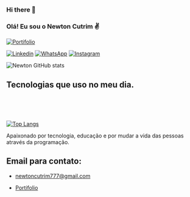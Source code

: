 ### Hi there 👋


### Olá! Eu sou o Newton Cutrim ✌️

[![Portifolio](https://img.shields.io/website-up-down-green-red/http/monip.org.svg)](https://)

[![Linkedin](https://img.shields.io/badge/LinkedIn-0077B5?style=for-the-badge&logo=linkedin&logoColor=white)](https://https://www.linkedin.com/in/newton-cutrim/)
[![WhatsApp](https://img.shields.io/badge/WhatsApp-25D366?style=for-the-badge&logo=whatsapp&logoColor=white)](https://wa.me/qr/5G3WTFX22RXXH1)
[![Instagram](https://img.shields.io/badge/Instagram-E4405F?style=for-the-badge&logo=instagram&logoColor=white)](https://www.instagram.com/devv_aprendiz/)

![Newton GitHub stats](https://github-readme-stats.vercel.app/api?username=projetosnewton&show_icons=true&theme=onedark)

## Tecnologias que uso no meu dia.

<div style="display: inline_block"><br/>
    <img align="center" alt="" src="https://img.shields.io/badge/PHP-777BB4?style=for-the-badge&logo=php&logoColor=white"/>
    <img align="center" alt="" src="https://img.shields.io/badge/Laravel-FF2D20?style=for-the-badge&logo=laravel&logoColor=white"/>
    <img align="center" alt="" src="https://img.shields.io/badge/JavaScript-F7DF1E?style=for-the-badge&logo=javascript&logoColor=black"/>
    <img align="center" alt="" src="https://img.shields.io/badge/React-20232A?style=for-the-badge&logo=react&logoColor=61DAFB"/>
    <img align="center" alt="" src="https://img.shields.io/badge/HTML5-E34F26?style=for-the-badge&logo=html5&logoColor=white"/>
    <img align="center" alt="" src="https://img.shields.io/badge/CSS3-1572B6?style=for-the-badge&logo=css3&logoColor=white"/>
    <img align="center" alt="" src="https://img.shields.io/badge/Bootstrap-563D7C?style=for-the-badge&logo=bootstrap&logoColor=white"/>
    <img align="center" alt="" src="https://img.shields.io/badge/MySQL-00000F?style=for-the-badge&logo=mysql&logoColor=white"/>
</div>
<br>

[![Top Langs](https://github-readme-stats.vercel.app/api/top-langs/?username=anuraghazra&layout=compact)](https://github.com/anuraghazra/github-readme-stats)

Apaixonado por tecnologia, educação e por mudar a vida das pessoas através da programação.

## Email para contato:
- [newtoncutrim777@gmail.com](https://newtoncutrim777@gmail.com/)

- [Portifolio](https://)
